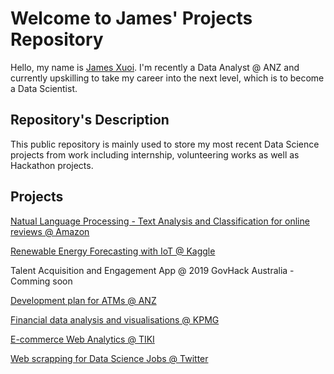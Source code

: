 # Welcome to James' Projects Repository
Hello, my name is [James Xuoi](https://www.linkedin.com/in/james-xuoi/). I'm recently a Data Analyst @ ANZ and currently upskilling to take my career into the next level, which is to become a Data Scientist.

## Repository's Description
This public repository is mainly used to store my most recent Data Science projects from work including internship, volunteering works as well as Hackathon projects.


## Projects
[Natual Language Processing - Text Analysis and Classification for online reviews @ Amazon](https://github.com/jamesxuoi/projects/tree/master/projects/Amazon%20Online%20Reviews%20Analysis%20and%20Classification)

[Renewable Energy Forecasting with IoT  @ Kaggle](https://github.com/jamesxuoi/projects/tree/master/projects/Kaggle/Renewable%20Energy%20Forecasting%20w%20IoT)

Talent Acquisition and Engagement App @ 2019 GovHack Australia - Comming soon

[Development plan for ATMs @ ANZ](https://github.com/jamesxuoi/projects/tree/master/projects/ANZ%20development%20plan%20for%20ATMs)

[Financial data analysis and visualisations @ KPMG](https://github.com/jamesxuoi/projects/tree/master/projects/KPMG)

[E-commerce Web Analytics @ TIKI](https://github.com/jamesxuoi/projects/tree/master/projects/TIKI)

[Web scrapping for Data Science Jobs @ Twitter](https://github.com/jamesxuoi/projects/tree/master/projects/Institute%20of%20Data/Twitter%20Web%20Scapping)
